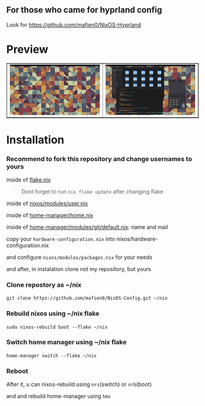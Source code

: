 ## For those who came for hyprland config
Look for <https://github.com/mafien0/NixOS-Hyprland>

# Preview

<table border="1">
    <tr>
        <td><img src="./pictures/preview-1.png" alt="Preview 1"></td>
        <td><img src="./pictures/preview-2.png" alt="Preview 2"></td>
    </tr>
</table>

# Installation

### Recommend to fork this repository and change usernames to yours
inside of [flake.nix](https://github.com/Mafien01/NixOS-Config/blob/main/flake.nix)
> Dont forget to run `nix flake update` after changing flake

inside of [nixos/modules/user.nix](https://github.com/Mafien01/NixOS-Config/blob/main/nixos/modules/user.nix)

inside of [home-manager/home.nix](https://github.com/Mafien01/NixOS-Config/blob/main/home-manager/home.nix)

inside of [home-manager/modules/git/default.nix](https://github.com/Mafien01/NixOS-Config/blob/main/home-manager/modules/git/default.nix): name and mail

copy your `hardware-configuration.nix` into nixos/hardware-configuration.nix

and configure `nixos/modules/packages.nix` for your needs

and after, in instalation clone not my repository, but yours


### Clone repostory as ~/nix
```
git clone https://github.com/mafien0/NixOS-Config.git ~/nix
```

### Rebuild nixos using ~/nix flake
```
sudo nixos-rebuild boot --flake ~/nix
```
### Switch home manager using ~/nix flake
```
home-manager switch --flake ~/nix
```

### Reboot

After it, u can nixos-rebuild using `nrs`(switch) or `nrb`(boot)

and and rebuild home-manager using `hms`




